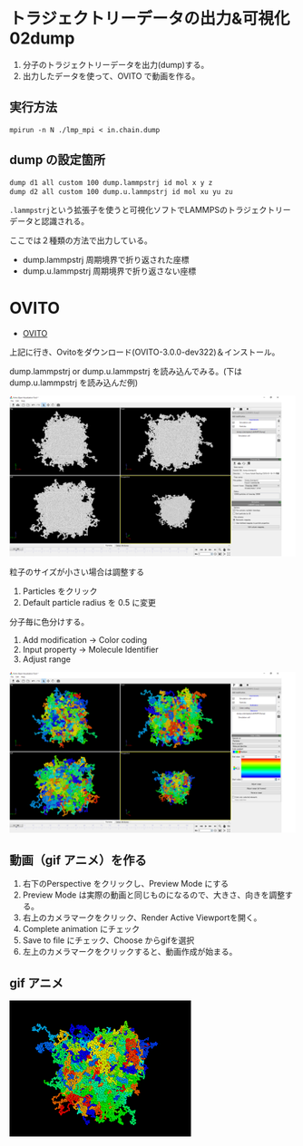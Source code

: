 # トラジェクトリーデータの出力&可視化 02dump

1. 分子のトラジェクトリーデータを出力(dump)する。
2. 出力したデータを使って、OVITO で動画を作る。

## 実行方法

```
mpirun -n N ./lmp_mpi < in.chain.dump
```

## dump の設定箇所

```
dump d1 all custom 100 dump.lammpstrj id mol x y z
dump d2 all custom 100 dump.u.lammpstrj id mol xu yu zu
```
`.lammpstrj`という拡張子を使うと可視化ソフトでLAMMPSのトラジェクトリーデータと認識される。

ここでは２種類の方法で出力している。

+ dump.lammpstrj 周期境界で折り返された座標
+ dump.u.lammpstrj 周期境界で折り返さない座標 

# OVITO

+ [OVITO](https://ovito.org/)

上記に行き、Ovitoをダウンロード(OVITO-3.0.0-dev322)＆インストール。

dump.lammpstrj or dump.u.lammpstrj を読み込んでみる。(下はdump.u.lammpstrj を読み込んだ例)

![ovito1](img/ovito1.png)

粒子のサイズが小さい場合は調整する

1. Particles をクリック
1. Default particle radius を 0.5 に変更

分子毎に色分けする。

1. Add modification → Color coding
1. Input property → Molecule Identifier
1. Adjust range

![ovito2](img/ovito2.png)

## 動画（gif アニメ）を作る

1. 右下のPerspective をクリックし、Preview Mode にする
1. Preview Mode は実際の動画と同じものになるので、大きさ、向きを調整する。
1. 右上のカメラマークをクリック、Render Active Viewportを開く。
1. Complete animation にチェック
1. Save to file にチェック、Choose からgifを選択
1. 左上のカメラマークをクリックすると、動画作成が始まる。

## gif アニメ

![ovito-gif](img/dump.u-short.gif)

